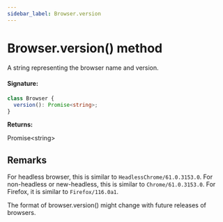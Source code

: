 ```yaml
---
sidebar_label: Browser.version
---
```


# Browser.version() method

A string representing the browser name and version.

#### Signature:

```typescript
class Browser {
  version(): Promise<string>;
}
```

**Returns:**

Promise&lt;string&gt;

## Remarks

For headless browser, this is similar to `HeadlessChrome/61.0.3153.0`. For non-headless or new-headless, this is similar to `Chrome/61.0.3153.0`. For Firefox, it is similar to `Firefox/116.0a1`.

The format of browser.version() might change with future releases of browsers.
